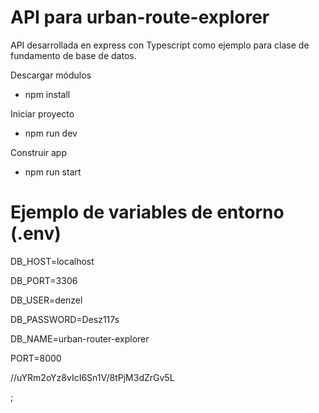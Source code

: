 
# API para urban-route-explorer

API desarrollada en express con Typescript como ejemplo para clase de fundamento de base de datos.

Descargar módulos
* npm install

Iniciar proyecto
* npm run dev

Construir app
* npm run start

# Ejemplo de variables de entorno (.env)
DB_HOST=localhost

DB_PORT=3306

DB_USER=denzel

DB_PASSWORD=Desz117s

DB_NAME=urban-router-explorer

PORT=8000

//uYRm2oYz8vIcI6Sn1V/8tPjM3dZrGv5L

;  
